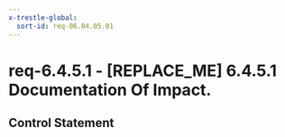 ```yaml
---
x-trestle-global:
  sort-id: req-06.04.05.01
---
```


# req-6.4.5.1 - \[REPLACE_ME\] 6.4.5.1 Documentation Of Impact.

## Control Statement
